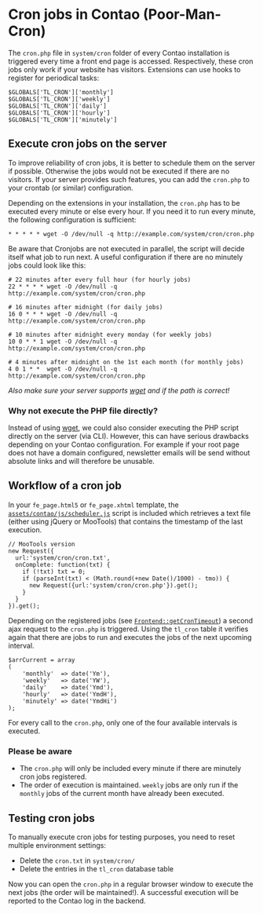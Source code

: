 # Cron jobs in Contao (Poor-Man-Cron)

The `cron.php` file in `system/cron` folder of every Contao installation is
triggered every time a front end page is accessed. Respectively, these cron jobs
only work if your website has visitors. Extensions can use hooks to register
for periodical tasks:

```{.php}
$GLOBALS['TL_CRON']['monthly']
$GLOBALS['TL_CRON']['weekly']
$GLOBALS['TL_CRON']['daily']
$GLOBALS['TL_CRON']['hourly']
$GLOBALS['TL_CRON']['minutely']
```


## Execute cron jobs on the server

To improve reliability of cron jobs, it is better to schedule them on the server
if possible. Otherwise the jobs would not be executed if there are no visitors.
If your server provides such features, you can add the `cron.php` to your 
crontab (or similar) configuration.

Depending on the extensions in your installation, the `cron.php` has to be
executed every minute or else every hour. If you need it to run every
minute, the following configuration is sufficient:

```
* * * * * wget -O /dev/null -q http://example.com/system/cron/cron.php
```

Be aware that Cronjobs are not executed in parallel, the script will
decide itself what job to run next. A useful configuration if there are no
minutely jobs could look like this:

```
# 22 minutes after every full hour (for hourly jobs)
22 * * * * wget -O /dev/null -q http://example.com/system/cron/cron.php

# 16 minutes after midnight (for daily jobs)
16 0 * * * wget -O /dev/null -q http://example.com/system/cron/cron.php

# 10 minutes after midnight every monday (for weekly jobs)
10 0 * * 1 wget -O /dev/null -q http://example.com/system/cron/cron.php

# 4 minutes after midnight on the 1st each month (for monthly jobs)
4 0 1 * *  wget -O /dev/null -q http://example.com/system/cron/cron.php
```

*Also make sure your server supports [wget][1] and if the path is correct!*


### Why not execute the PHP file directly?

Instead of using [wget][1], we could also consider executing the PHP script
directly on the server (via CLI). However, this can have serious drawbacks
depending on your Contao configuration. For example if your root page does
not have a domain configured, newsletter emails will be send without absolute
links and will therefore be unusable.


## Workflow of a cron job

In your `fe_page.html5` or `fe_page.xhtml` template, the 
[`assets/contao/js/scheduler.js`][2] script is included which retrieves
a text file (either using jQuery or MooTools) that contains the timestamp of the last execution.

```{.js}
// MooTools version
new Request({
  url:'system/cron/cron.txt',
  onComplete: function(txt) {
    if (!txt) txt = 0;
    if (parseInt(txt) < (Math.round(+new Date()/1000) - tmo)) {
      new Request({url:'system/cron/cron.php'}).get();
    }
  }
}).get();
```

Depending on the registered jobs (see [`Frontend::getCronTimeout`][3]) a
second ajax request to the `cron.php` is triggered. Using the `tl_cron` table
it verifies again that there are jobs to run and executes the jobs
of the next upcoming interval.

```{.php}
$arrCurrent = array
(
    'monthly'  => date('Ym'),
    'weekly'   => date('YW'),
    'daily'    => date('Ymd'),
    'hourly'   => date('YmdH'),
    'minutely' => date('YmdHi')
);
```

For every call to the `cron.php`, only one of the four available intervals is
executed.

### Please be aware

- The `cron.php` will only be included every minute if there are
  minutely cron jobs registered.
- The order of execution is maintained. `weekly` jobs are only run if the
  `monthly` jobs of the current month have already been executed.


## Testing cron jobs

To manually execute cron jobs for testing purposes, you need to reset multiple
environment settings:

- Delete the `cron.txt` in `system/cron/`
- Delete the entries in the `tl_cron` database table

Now you can open the `cron.php` in a regular browser window to execute the 
next jobs (the order will be maintained!). A successful execution will be
reported to the Contao log in the backend.


[1]: http://en.wikipedia.org/wiki/Wget
[2]: https://github.com/contao/core/blob/3.0.0/assets/contao/js/scheduler-uncompressed.js
[3]: https://github.com/contao/core/blob/3.0.0/system/modules/core/classes/Frontend.php#L601
